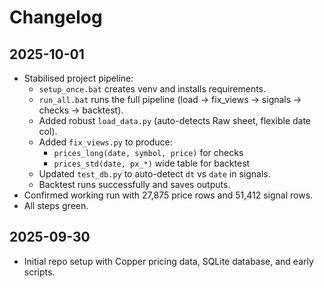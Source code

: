 # Changelog

## 2025-10-01
- Stabilised project pipeline:
  - `setup_once.bat` creates venv and installs requirements.
  - `run_all.bat` runs the full pipeline (load → fix_views → signals → checks → backtest).
  - Added robust `load_data.py` (auto-detects Raw sheet, flexible date col).
  - Added `fix_views.py` to produce:
    - `prices_long(date, symbol, price)` for checks
    - `prices_std(date, px_*)` wide table for backtest
  - Updated `test_db.py` to auto-detect `dt` vs `date` in signals.
  - Backtest runs successfully and saves outputs.
- Confirmed working run with 27,875 price rows and 51,412 signal rows.
- All steps green.

## 2025-09-30
- Initial repo setup with Copper pricing data, SQLite database, and early scripts.
